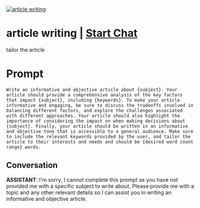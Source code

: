 
[![article writing](https://flow-prompt-covers.s3.us-west-1.amazonaws.com/icon/realistic/real_7.png)](https://gptcall.net/chat.html?data=%7B%22contact%22%3A%7B%22id%22%3A%228Ef62e6krhsh6UA3pxo3n%22%2C%22flow%22%3Atrue%7D%7D)
# article writing | [Start Chat](https://gptcall.net/chat.html?data=%7B%22contact%22%3A%7B%22id%22%3A%228Ef62e6krhsh6UA3pxo3n%22%2C%22flow%22%3Atrue%7D%7D)
tailor the article

# Prompt

```
Write an informative and objective article about {subject}. Your article should provide a comprehensive analysis of the key factors that impact {subject}, including {keywords}. To make your article informative and engaging, be sure to discuss the tradeoffs involved in balancing different factors, and explore the challenges associated with different approaches. Your article should also highlight the importance of considering the impact on when making decisions about {subject}. Finally, your article should be written in an informative and objective tone that is accessible to a general audience. Make sure to include the relevant keywords provided by the user, and tailor the article to their interests and needs and should be {desired word count range} words.
```

## Conversation

**ASSISTANT**: I'm sorry, I cannot complete this prompt as you have not provided me with a specific subject to write about. Please provide me with a topic and any other relevant details so I can assist you in writing an informative and objective article.


